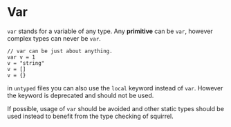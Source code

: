 # Var

`var` stands for a variable of any type. Any **primitive** can be `var`, however complex types can never be `var`.

```squirrel
// var can be just about anything. 
var v = 1
v = "string"
v = []
v = {}
```

in `untyped` files you can also use the `local` keyword instead of `var`. However the keyword is deprecated and should not be used.

If possible, usage of `var` should be avoided and other static types should be used instead to benefit from the type checking of squirrel.
